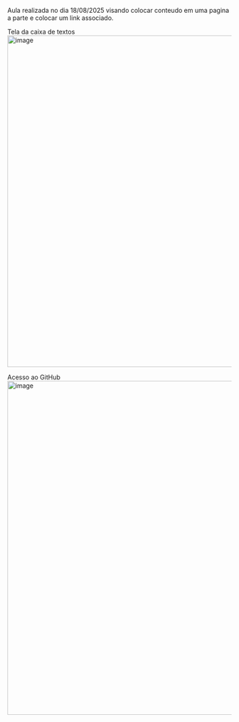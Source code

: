 Aula realizada no dia 18/08/2025 visando colocar conteudo em uma pagina a parte e colocar um link associado.

Tela da caixa de textos
<img width="1896" height="743" alt="image" src="https://github.com/user-attachments/assets/76e0ab7c-912e-472d-843a-1d7ad2c150c8" />

Acesso ao GitHub
<img width="1899" height="748" alt="image" src="https://github.com/user-attachments/assets/82f895a2-ac95-41f3-84ab-7b60f3f47688" />

